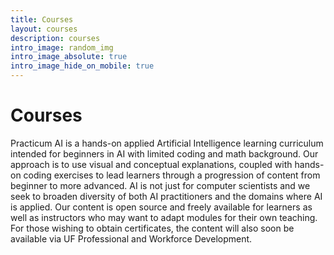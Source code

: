 ```yaml
---
title: Courses
layout: courses
description: courses
intro_image: random_img
intro_image_absolute: true
intro_image_hide_on_mobile: true
---
```


# Courses

Practicum AI is a hands-on applied Artificial Intelligence learning curriculum intended for beginners in AI with limited coding and math background. Our approach is to use visual and conceptual explanations, coupled with hands-on coding exercises to lead learners through a progression of content from beginner to more advanced. AI is not just for computer scientists and we seek to broaden diversity of both AI practitioners and the domains where AI is applied. Our content is open source and freely available for learners as well as instructors who may want to adapt modules for their own teaching. For those wishing to obtain certificates, the content will also soon be available via UF Professional and Workforce Development.
